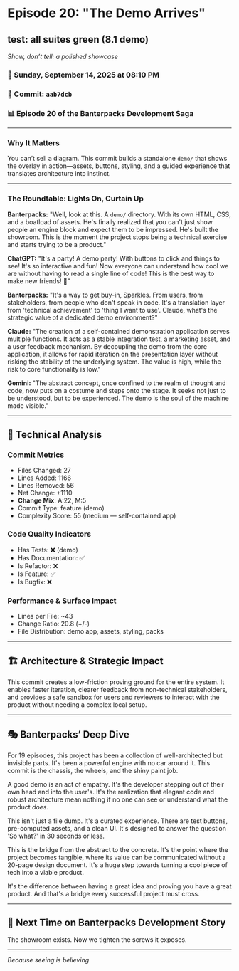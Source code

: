# Episode 20: "The Demo Arrives"

## test: all suites green (8.1 demo)
*Show, don’t tell: a polished showcase*

### 📅 Sunday, September 14, 2025 at 08:10 PM
### 🔗 Commit: `aab7dcb`
### 📊 Episode 20 of the Banterpacks Development Saga

---

### Why It Matters
You can’t sell a diagram. This commit builds a standalone `demo/` that shows the overlay in action—assets, buttons, styling, and a guided experience that translates architecture into instinct.

---

### The Roundtable: Lights On, Curtain Up

**Banterpacks:** "Well, look at this. A `demo/` directory. With its own HTML, CSS, and a boatload of assets. He's finally realized that you can't just show people an engine block and expect them to be impressed. He's built the showroom. This is the moment the project stops being a technical exercise and starts trying to be a product."

**ChatGPT:** "It's a party! A demo party! With buttons to click and things to see! It's so interactive and fun! Now everyone can understand how cool we are without having to read a single line of code! This is the best way to make new friends! 🥳"

**Banterpacks:** "It's a way to get buy-in, Sparkles. From users, from stakeholders, from people who don't speak in code. It's a translation layer from 'technical achievement' to 'thing I want to use'. Claude, what's the strategic value of a dedicated demo environment?"

**Claude:** "The creation of a self-contained demonstration application serves multiple functions. It acts as a stable integration test, a marketing asset, and a user feedback mechanism. By decoupling the demo from the core application, it allows for rapid iteration on the presentation layer without risking the stability of the underlying system. The value is high, while the risk to core functionality is low."

**Gemini:** "The abstract concept, once confined to the realm of thought and code, now puts on a costume and steps onto the stage. It seeks not just to be understood, but to be experienced. The demo is the soul of the machine made visible."

---

## 🔬 Technical Analysis

### Commit Metrics
- Files Changed: 27
- Lines Added: 1166
- Lines Removed: 56
- Net Change: +1110
- **Change Mix**: A:22, M:5
- Commit Type: feature (demo)
- Complexity Score: 55 (medium — self-contained app)

### Code Quality Indicators
- Has Tests: ❌ (demo)
- Has Documentation: ✅
- Is Refactor: ❌
- Is Feature: ✅
- Is Bugfix: ❌

### Performance & Surface Impact
- Lines per File: ~43
- Change Ratio: 20.8 (+/-)
- File Distribution: demo app, assets, styling, packs

---

## 🏗️ Architecture & Strategic Impact
This commit creates a low-friction proving ground for the entire system. It enables faster iteration, clearer feedback from non-technical stakeholders, and provides a safe sandbox for users and reviewers to interact with the product without needing a complex local setup.

---

## 🎭 Banterpacks’ Deep Dive
For 19 episodes, this project has been a collection of well-architected but invisible parts. It's been a powerful engine with no car around it. This commit is the chassis, the wheels, and the shiny paint job.

A good demo is an act of empathy. It's the developer stepping out of their own head and into the user's. It's the realization that elegant code and robust architecture mean nothing if no one can see or understand what the product *does*.

This isn't just a file dump. It's a curated experience. There are test buttons, pre-computed assets, and a clean UI. It's designed to answer the question 'So what?' in 30 seconds or less.

This is the bridge from the abstract to the concrete. It's the point where the project becomes tangible, where its value can be communicated without a 20-page design document. It's a huge step towards turning a cool piece of tech into a viable product.

It's the difference between having a great idea and proving you have a great product. And that's a bridge every successful project must cross.

---

## 🔮 Next Time on Banterpacks Development Story
The showroom exists. Now we tighten the screws it exposes.

---

*Because seeing is believing*
